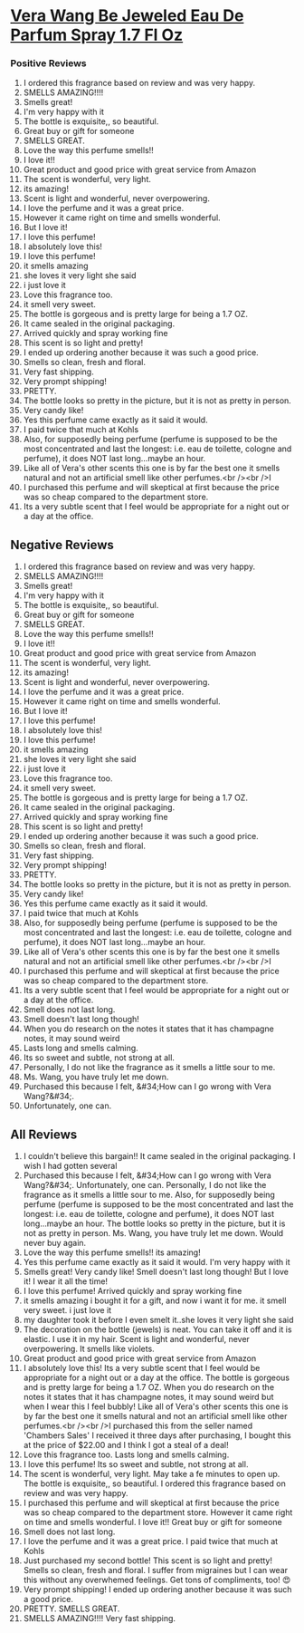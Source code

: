 # [Vera Wang Be Jeweled Eau De Parfum Spray 1.7 Fl Oz](https://products.checkmycream.com/products/Vera-Wang-Be-Jeweled-Eau-De-Parfum-Spray-1.7-Fl-Oz.html)

### Positive Reviews

<ol>
      <li>I ordered this fragrance based on review and was very happy.</li>
      <li>SMELLS AMAZING!!!!</li>
      <li>Smells great!</li>
      <li>I&#x27;m very happy with it</li>
      <li>The bottle is exquisite,, so beautiful.</li>
      <li>Great buy or gift for someone</li>
      <li>SMELLS GREAT.</li>
      <li>Love the way this perfume smells!!</li>
      <li>I love it!!</li>
      <li>Great product and good price with great service from Amazon</li>
      <li>The scent is wonderful, very light.</li>
      <li>its amazing!</li>
      <li>Scent is light and wonderful, never overpowering.</li>
      <li>I love the perfume and it was a great price.</li>
      <li>However it came right on time and smells wonderful.  </li>
      <li>But I love it!</li>
      <li>I love this perfume!</li>
      <li>I absolutely love this!</li>
      <li>I love this perfume!</li>
      <li>it smells amazing</li>
      <li>she loves it very light she said</li>
      <li>i just love it</li>
      <li>Love this fragrance too.</li>
      <li>it smell very sweet.</li>
      <li>The bottle is gorgeous and is pretty large for being a 1.7 OZ.</li>
      <li>It came sealed in the original packaging.</li>
      <li>Arrived quickly and spray working fine</li>
      <li>This scent is so light and pretty!  </li>
      <li>I ended up ordering another because it was such a good price.</li>
      <li>Smells so clean, fresh and floral.  </li>
      <li>Very fast shipping.</li>
      <li>Very prompt shipping!</li>
      <li>PRETTY.</li>
      <li>The bottle looks so pretty in the picture, but it is not as pretty in person.</li>
      <li>Very candy like!</li>
      <li>Yes this perfume came exactly as it said it would.</li>
      <li>I paid twice that much at Kohls</li>
      <li>Also, for supposedly being perfume (perfume is supposed to be the most concentrated and last the longest: i.e. eau de toilette, cologne and perfume), it does NOT last long...maybe an hour.  </li>
      <li>Like all of Vera&#x27;s other scents this one is by far the best one it smells natural and not an artificial smell like other perfumes.&lt;br /&gt;&lt;br /&gt;I</li>
      <li>I purchased this perfume and will skeptical at first because the price was so cheap compared to the department store.</li>
      <li>Its a very subtle scent that I feel would be appropriate for a night out or a day at the office.</li>
</ol>


<h2>Negative Reviews</h2>
<ol>
<li> I ordered this fragrance based on review and was very happy.</li>
<li> SMELLS AMAZING!!!!</li>
<li> Smells great!</li>
<li> I&#x27;m very happy with it</li>
<li> The bottle is exquisite,, so beautiful.</li>
<li> Great buy or gift for someone</li>
<li> SMELLS GREAT.</li>
<li> Love the way this perfume smells!!</li>
<li> I love it!!</li>
<li> Great product and good price with great service from Amazon</li>
<li> The scent is wonderful, very light.</li>
<li> its amazing!</li>
<li> Scent is light and wonderful, never overpowering.</li>
<li> I love the perfume and it was a great price.</li>
<li> However it came right on time and smells wonderful.  </li>
<li> But I love it!</li>
<li> I love this perfume!</li>
<li> I absolutely love this!</li>
<li> I love this perfume!</li>
<li> it smells amazing</li>
<li> she loves it very light she said</li>
<li> i just love it</li>
<li> Love this fragrance too.</li>
<li> it smell very sweet.</li>
<li> The bottle is gorgeous and is pretty large for being a 1.7 OZ.</li>
<li> It came sealed in the original packaging.</li>
<li> Arrived quickly and spray working fine</li>
<li> This scent is so light and pretty!  </li>
<li> I ended up ordering another because it was such a good price.</li>
<li> Smells so clean, fresh and floral.  </li>
<li> Very fast shipping.</li>
<li> Very prompt shipping!</li>
<li> PRETTY.</li>
<li> The bottle looks so pretty in the picture, but it is not as pretty in person.</li>
<li> Very candy like!</li>
<li> Yes this perfume came exactly as it said it would.</li>
<li> I paid twice that much at Kohls</li>
<li> Also, for supposedly being perfume (perfume is supposed to be the most concentrated and last the longest: i.e. eau de toilette, cologne and perfume), it does NOT last long...maybe an hour.  </li>
<li> Like all of Vera&#x27;s other scents this one is by far the best one it smells natural and not an artificial smell like other perfumes.&lt;br /&gt;&lt;br /&gt;I</li>
<li> I purchased this perfume and will skeptical at first because the price was so cheap compared to the department store.</li>
<li> Its a very subtle scent that I feel would be appropriate for a night out or a day at the office.</li>
<li> Smell does not last long.</li>
<li> Smell doesn&#x27;t last long though!</li>
<li> When you do research on the notes it states that it has champagne notes, it may sound weird</li>
<li> Lasts long and smells calming.</li>
<li> Its so sweet and subtle, not strong at all.</li>
<li> Personally, I do not like the fragrance as it smells a little sour to me.</li>
<li> Ms. Wang, you have truly let me down.</li>
<li> Purchased this because I felt, &amp;#34;How can I go wrong with Vera Wang?&amp;#34;.  </li>
<li> Unfortunately, one can.</li>
</ol>

<h2>All Reviews</h2>

<ol>
    <li> I couldn&#x27;t believe this bargain!! It came sealed in the original packaging. I wish I had gotten several</li>
    <li> Purchased this because I felt, &amp;#34;How can I go wrong with Vera Wang?&amp;#34;.  Unfortunately, one can. Personally, I do not like the fragrance as it smells a little sour to me. Also, for supposedly being perfume (perfume is supposed to be the most concentrated and last the longest: i.e. eau de toilette, cologne and perfume), it does NOT last long...maybe an hour.  The bottle looks so pretty in the picture, but it is not as pretty in person. Ms. Wang, you have truly let me down. Would never buy again.</li>
    <li> Love the way this perfume smells!! its amazing!</li>
    <li> Yes this perfume came exactly as it said it would. I&#x27;m very happy with it</li>
    <li> Smells great! Very candy like! Smell doesn&#x27;t last long though! But I love it! I wear it all the time!</li>
    <li> I love this perfume! Arrived quickly and spray working fine</li>
    <li> it smells amazing i bought it for a gift, and now i want it for me. it smell very sweet. i just love it</li>
    <li> my daughter took it before I even smelt it..she loves it very light she said</li>
    <li> The decoration on the bottle (jewels) is neat. You can take it off and it is elastic. I use it in my hair. Scent is light and wonderful, never overpowering. It smells like violets.</li>
    <li> Great product and good price with great service from Amazon</li>
    <li> I absolutely love this! Its a very subtle scent that I feel would be appropriate for a night out or a day at the office. The bottle is gorgeous and is pretty large for being a 1.7 OZ. When you do research on the notes it states that it has champagne notes, it may sound weird but when I wear this I feel bubbly! Like all of Vera&#x27;s other scents this one is by far the best one it smells natural and not an artificial smell like other perfumes.&lt;br /&gt;&lt;br /&gt;I purchased this from the seller named &#x27;Chambers Sales&#x27; I received it three days after purchasing, I bought this at the price of $22.00 and I think I got a steal of a deal!</li>
    <li> Love this fragrance too. Lasts long and smells calming.</li>
    <li> I love this perfume! Its so sweet and subtle, not strong at all.</li>
    <li> The scent is wonderful, very light. May take a fe minutes to open up. The bottle is exquisite,, so beautiful. I ordered this fragrance based on review and was very happy.</li>
    <li> I purchased this perfume and will skeptical at first because the price was so cheap compared to the department store. However it came right on time and smells wonderful.  I love it!! Great buy or gift for someone</li>
    <li> Smell does not last long.</li>
    <li> I love the perfume and it was a great price. I paid twice that much at Kohls</li>
    <li> Just purchased my second bottle!  This scent is so light and pretty!  Smells so clean, fresh and floral.  I suffer from migraines but I can wear this without any overwhemed feelings.  Get tons of compliments, too! 😍</li>
    <li> Very prompt shipping! I ended up ordering another because it was such a good price.</li>
    <li> PRETTY. SMELLS GREAT.</li>
    <li> SMELLS AMAZING!!!! Very fast shipping.</li>
</ol>




